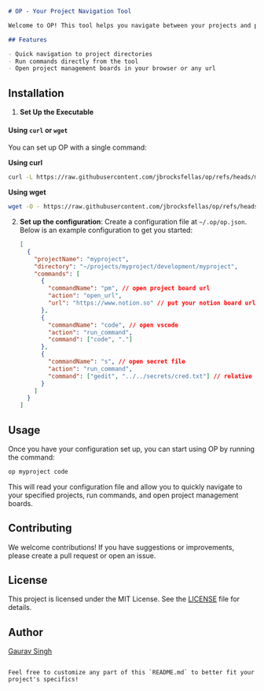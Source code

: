 ```markdown
# OP - Your Project Navigation Tool

Welcome to OP! This tool helps you navigate between your projects and project management board URLs with blazing speed. With a simple configuration file, you can easily set up and manage your projects right from your home directory.

## Features

- Quick navigation to project directories
- Run commands directly from the tool
- Open project management boards in your browser or any url
```

## Installation

1. **Set Up the Executable**

#### Using `curl` or `wget`

You can set up OP with a single command:

**Using curl**
```bash
curl -L https://raw.githubusercontent.com/jbrocksfellas/op/refs/heads/master/install.sh | bash
```

**Using wget**
```bash
wget -O - https://raw.githubusercontent.com/jbrocksfellas/op/refs/heads/master/install.sh | bash
```

2. **Set up the configuration**:
   Create a configuration file at `~/.op/op.json`. Below is an example configuration to get you started:

   ```json
   [
     {
       "projectName": "myproject",
       "directory": "~/projects/myproject/development/myproject",
       "commands": [
         {
           "commandName": "pm", // open project board url
           "action": "open_url",
           "url": "https://www.notion.so" // put your notion board url here
         },
         {
           "commandName": "code", // open vscode
           "action": "run_command",
           "command": ["code", "."]
         },
         {
           "commandName": "s", // open secret file
           "action": "run_command",
           "command": ["gedit", "../../secrets/cred.txt"] // relative to the project directory
         }
       ]
     }
   ]
   ```

## Usage

Once you have your configuration set up, you can start using OP by running the command:

```bash
op myproject code
```

This will read your configuration file and allow you to quickly navigate to your specified projects, run commands, and open project management boards.

## Contributing

We welcome contributions! If you have suggestions or improvements, please create a pull request or open an issue.

## License

This project is licensed under the MIT License. See the [LICENSE](LICENSE) file for details.

## Author

[Gaurav Singh](https://github.com/jbrocksfellas)
```

Feel free to customize any part of this `README.md` to better fit your project's specifics!
